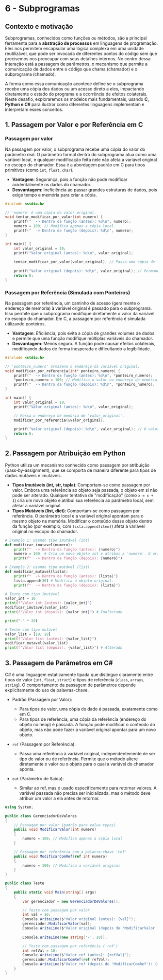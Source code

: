 # 6 - Subprogramas

## Contexto e motivação 
Subprogramas, conhecidos como funções ou métodos, são a principal ferramenta para a **abstração de processos** em linguagens de programação. Eles nos permitem encapsular uma lógica complexa em uma unidade reutilizável, que pode ser invocada de diferentes pontos do código sem que precisemos nos preocupar com seus detalhes internos. No centro dessa interação está a passagem de parâmetros, o mecanismo que permite a comunicação de dados entre o código que chama (chamador) e o subprograma (chamado).

A forma como essa comunicação acontece define se o subprograma recebe uma cópia dos dados ou um acesso direto a eles, impactando diretamente o estado do programa e a ocorrência de efeitos colaterais. Neste desafio, exploraremos os modelos mais fundamentais, usando **C, Python e C#** para ilustrar como diferentes linguagens implementam e interpretam esses conceitos.

## 1. Passagem por Valor e por Referência em C

### Passagem por valor
Na passagem por valor, o subprograma recebe uma cópia do valor do parâmetro real. O parâmetro formal dentro do subprograma atua como uma variável local, e qualquer modificação feita nele não afeta a variável original no escopo do chamador. Essa é a abordagem padrão em C para tipos primitivos (como `int`, `float`, `char`).
 - **Vantagem**: Segurança, pois a função não pode modificar acidentalmente os dados do chamador.
 - **Desvantagem**: Ineficiência ao passar grandes estruturas de dados, pois exige tempo e memória para criar a cópia.

```C
#include <stdio.h>

// 'numero' é uma cópia do valor original.
void tentar_modificar_por_valor(int numero) {
    printf("  -> Dentro da função (antes): %d\n", numero);
    numero = 100; // Modifica apenas a cópia local.
    printf("  -> Dentro da função (depois): %d\n", numero);
}

int main() {
    int valor_original = 10;
    printf("Valor original (antes): %d\n", valor_original);
    
    tentar_modificar_por_valor(valor_original); // Passa uma cópia de 'valor_original'.
    
    printf("Valor original (depois): %d\n", valor_original); // Permanece inalterado.
    return 0;
}
```

### Passagem por Referência (Simulada com Ponteiros)
Na passagem por referência, um caminho de acesso (geralmente o endereço de memória) à variável original é passado para o subprograma. Isso permite que o subprograma modifique diretamente o valor da variável no escopo do chamador. Em C, a passagem por referência é simulada utilizando ponteiros.
- **Vantagem**: Eficiência, pois evita a cópia de grandes volumes de dados e permite que uma função modifique múltiplas variáveis do chamador.
- **Desvantagem**: Menos seguro. A função pode causar efeitos colaterais, modificando dados de forma inesperada e dificultando a legibilidade.

```C
#include <stdio.h>

// 'ponteiro_numero' armazena o endereço da variável original.
void modificar_por_referencia(int* ponteiro_numero) {
    printf("  -> Dentro da função (antes): %d\n", *ponteiro_numero);
    *ponteiro_numero = 100; // Modifica o valor no endereço de memória apontado.
    printf("  -> Dentro da função (depois): %d\n", *ponteiro_numero);
}

int main() {
    int valor_original = 10;
    printf("Valor original (antes): %d\n", valor_original);

    // Passa o endereço de memória de 'valor_original'.
    modificar_por_referencia(&valor_original); 
    
    printf("Valor original (depois): %d\n", valor_original); // O valor é modificado.
    return 0;
}
```

## 2. Passagem por Atribuição em Python
Python utiliza um mecanismo conhecido como passagem por atribuição (pass-by-assignment), que se comporta de maneira diferente para tipos de dados mutáveis e imutáveis.
- **Tipos Imutáveis (int, str, tupla)**: Comportam-se como passagem por valor. Embora uma referência ao objeto seja passada, o objeto em si não pode ser alterado. Qualquer tentativa de "modificação" (como `x = x + 1`) cria um novo objeto e atribui sua referência ao parâmetro local, sem afetar a variável original.
- **Tipos Mutáveis (list, dict)**: Comportam-se como passagem por referência. O parâmetro local e a variável original apontam para o mesmo objeto na memória. Modificar o conteúdo desse objeto dentro da função (por exemplo, com `lista.append(item)`) afeta a variável original no escopo do chamador.

```python
# Exemplo 1: Usando tipo imutável (int)
def modificar_imutavel(numero):
    print(f"  -> Dentro da função (antes): {numero}")
    numero = 100  # Cria um novo objeto int e atribui a 'numero'. O original não é afetado.
    print(f"  -> Dentro da função (depois): {numero}")

# Exemplo 2: Usando tipo mutável (list)
def modificar_mutavel(lista):
    print(f"  -> Dentro da função (antes): {lista}")
    lista.append(30) # Modifica o objeto original.
    print(f"  -> Dentro da função (depois): {lista}")

# Teste com tipo imutável
valor_int = 10
print(f"Valor int (antes): {valor_int}")
modificar_imutavel(valor_int)
print(f"Valor int (depois): {valor_int}") # Inalterado

print("-" * 20)

# Teste com tipo mutável
valor_list = [10, 20]
print(f"Valor list (antes): {valor_list}")
modificar_mutavel(valor_list)
print(f"Valor list (depois): {valor_list}") # Alterado
```

## 3. Passagem de Parâmetros em C#
C# é uma linguagem estaticamente tipada que distingue claramente entre tipos de valor (`int`, `float`, `struct`) e tipos de referência (`class`, `arrays`, `string`). O comportamento da passagem de parâmetros depende explicitamente do uso de palavras-chave.

- Padrão (Passagem por Valor):
  - Para tipos de valor, uma cópia do dado é passada, exatamente como em C.
  - Para tipos de referência, uma cópia da referência (endereço do objeto no heap) é passada. A função pode modificar o conteúdo do objeto, mas não pode fazer a variável original apontar para um novo objeto.
  
- `ref` (Passagem por Referência):
  - Passa uma referência à variável original, independentemente de ser tipo de valor ou de referência. Permite que o método altere diretamente o valor ou o objeto para o qual a variável do chamador aponta.

- `out` (Parâmetro de Saída):
  - Similar ao ref, mas é usado especificamente para retornar valores. A variável passada não precisa ser inicializada, mas o método deve atribuir um valor a ela antes de retornar.

```C#
using System;

public class GerenciadorDeValores
{
    // Passagem por valor (padrão para value types)
    public void ModificarValor(int numero)
    {
        numero = 100; // Modifica apenas a cópia local
    }

    // Passagem por referência com a palavra-chave 'ref'
    public void ModificarComRef(ref int numero)
    {
        numero = 100; // Modifica a variável original
    }
}

public class Teste
{
    public static void Main(string[] args)
    {
        var gerenciador = new GerenciadorDeValores();

        // Teste com passagem por valor
        int val = 10;
        Console.WriteLine($"Valor original (antes): {val}");
        gerenciador.ModificarValor(val);
        Console.WriteLine($"Valor original (depois de 'ModificarValor'): {val}"); // Inalterado
        
        Console.WriteLine(new string('-', 20));

        // Teste com passagem por referência ('ref')
        int refVal = 10;
        Console.WriteLine($"Valor ref (antes): {refVal}");
        gerenciador.ModificarComRef(ref refVal);
        Console.WriteLine($"Valor ref (depois de 'ModificarComRef'): {refVal}"); // Alterado
    }
}

```
